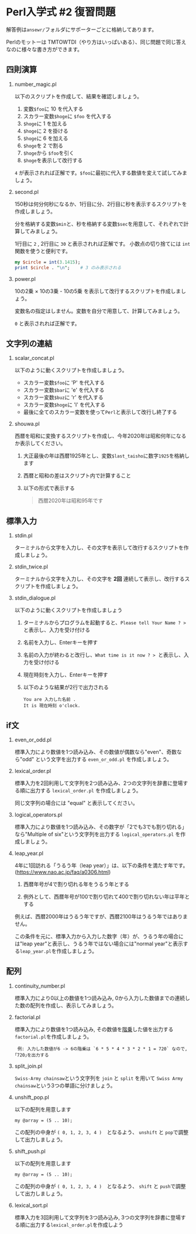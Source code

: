 # Perl入学式 #2 復習問題

解答例は`ansewr/`フォルダにサポーターごとに格納してあります。

Perlのモットーは TMTOWTDI（やり方はいっぱいある）、同じ問題で同じ答えなのに様々な書き方ができます。

## 四則演算

1. number_magic.pl

    以下のスクリプトを作成して、結果を確認しましょう。

    1. 変数`$foo`に 10 を代入する
    1. スカラー変数`$hoge`に `$foo` を代入する
    2. `$hoge`に 1 を加える
    3. `$hoge`に 2 を掛ける
    4. `$hoge`に 6 を加える
    5. `$hoge`を 2 で割る
    6. `$hoge`から `$foo`を引く
    7. `$hoge`を表示して改行する

    `4` が表示されれば正解です。`$foo`に最初に代入する数値を変えて試してみましょう。


2. second.pl

    150秒は何分何秒になるか、1行目に分、2行目に秒を表示するスクリプトを作成しましょう。

    分を格納する変数`$min`と、秒を格納する変数`$sec`を用意して、それぞれで計算してみましょう。

    1行目に `2` , 2行目に `30` と表示されれば正解です。
    小数点の切り捨てには `int` 関数を使うと便利です。

    ```perl
    my $circle = int(3.1415);
    print $circle . "\n";    # 3 のみ表示される
    ```


3. power.pl

    10の2乗 × 10の3乗 - 10の5乗 を表示して改行するスクリプトを作成しましょう。

    変数名の指定はしません。変数を自分で用意して、計算してみましょう。

    `0` と表示されれば正解です。


## 文字列の連結

1. scalar_concat.pl

    以下のように動くスクリプトを作成しましょう。

    - スカラー変数`$foo`に 'P' を代入する
    - スカラー変数`$bar`に 'e' を代入する
    - スカラー変数`$buz`に 'r' を代入する
    - スカラー変数`$hoge`に 'l' を代入する
    - 最後に全てのスカラー変数を使って`Perl`と表示して改行し終了する


2. shouwa.pl

    西暦を昭和に変換するスクリプトを作成し、今年2020年は昭和何年になるか表示してください。

    1. 大正最後の年は西暦1925年とし、変数`$last_taisho`に数字`1925`を格納します

    2. 西暦と昭和の差はスクリプト内で計算すること

    3. 以下の形式で表示する

        > 西暦2020年は昭和95年です


## 標準入力

1. stdin.pl

    ターミナルから文字を入力し、その文字を表示して改行するスクリプトを作成しましょう。


2. stdin_twice.pl

    ターミナルから文字を入力し、その文字を **2回** 連続して表示し、改行するスクリプトを作成しましょう。


3. stdin_dialogue.pl

    以下のように動くスクリプトを作成しましょう

    1. ターミナルからプログラムを起動すると、`Please tell Your Name ? > `と表示し、入力を受け付ける

    2. 名前を入力し、Enterキーを押す

    3. 名前の入力が終わると改行し、`What time is it now ? > `と表示し、入力を受け付ける

    4. 現在時刻を入力し、Enterキーを押す

    5. 以下のような結果が2行で出力される

        ```
        You are 入力した名前 .
        It is 現在時刻 o'clock.
        ```

## if文

1. even_or_odd.pl

    標準入力により数値を1つ読み込み、その数値が偶数なら"even"、奇数なら"odd" という文字を出力する `even_or_odd.pl` を作成しましょう。


2. lexical_order.pl

    標準入力を2回利用して文字列を2つ読み込み、2つの文字列を辞書に登場する順に出力する `lexical_order.pl` を作成しましょう。

    同じ文字列の場合には "equal" と表示してください。

3. logical_operators.pl

    標準入力により数値を1つ読み込み、その数字が「2でも3でも割り切れる」なら"Multiple of six"という文字列を出力する `logical_operators.pl` を作成しましょう。

4. leap_year.pl

    4年に1回訪れる「うるう年（leap year）」は、以下の条件を満たす年です。(https://www.nao.ac.jp/faq/a0306.html)

    1. 西暦年号が4で割り切れる年をうるう年とする

    2. 例外として、西暦年号が100で割り切れて400で割り切れない年は平年とする

    例えば、西暦2000年はうるう年ですが、西暦2100年はうるう年ではありません。

    この条件を元に、標準入力から入力した数字（年）が、うるう年の場合には"leap year"と表示し、うるう年ではない場合には"normal year"と表示する`leap_year.pl`を作成しましょう。

## 配列

1. continuity_number.pl

    標準入力により0以上の数値を1つ読み込み, 0から入力した数値までの連続した数の配列を作成し、表示してみましょう。


2. factorial.pl

    標準入力により数値を1つ読み込み, その数値を[階乗](https://ja.wikipedia.org/wiki/%E9%9A%8E%E4%B9%97)した値を出力する`factorial.pl`を作成しましょう。

        例: 入力した数値が6 -> 6の階乗は `6 * 5 * 4 * 3 * 2 * 1 = 720` なので, ｢720｣を出力する


3. split_join.pl

    `Swiss-Army chainsaw`という文字列を `join` と `split` を用いて `Swiss Army chainsaw`という3つの単語に分けましょう。


1. unshift_pop.pl

    以下の配列を用意します

    `my @array = (5 .. 10);`

    この配列の中身が `( 0, 1, 2, 3, 4 )`　となるよう、 `unshift` と `pop`で調整して出力しましょう。


1. shift_push.pl

    以下の配列を用意します

    `my @array = (5 .. 10);`

    この配列の中身が `( 0, 1, 2, 3, 4 )`　となるよう、 `shift` と `push`で調整して出力しましょう。


1. lexical_sort.pl

    標準入力を3回利用して文字列を3つ読み込み, 3つの文字列を辞書に登場する順に出力する`lexical_order.pl`を作成しよう

